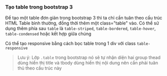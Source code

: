 
### Tạo table trong bootstrap 3

Để tạo một table đơn giản trong bootstrap 3 thì ta chỉ cần tuân theo cấu trúc HTML Table bình thường, đồng thời thêm một class="table" vào. Có thể sử dụng thêm phía sau `table` là `table-striped`, `table-bordered`, `table-hover`, `table-condensed` hoặc kết hợp giữa chúng

Có thể tạo responsive bằng cách bọc table trong 1 div với class `table-responsive`

> Lưu ý: Lớp `.table` trong bootstrap nó sẽ tự nhận diện hai group thead dùng hiển thị title và tbody dùng hiển thị nội dung nên cần phải tuân thủ theo cấu trúc này